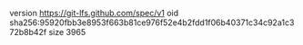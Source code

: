version https://git-lfs.github.com/spec/v1
oid sha256:95920fbb3e8953f663b81ce976f52e4b2fdd1f06b40371c34c92a1c372b8b42f
size 3965
